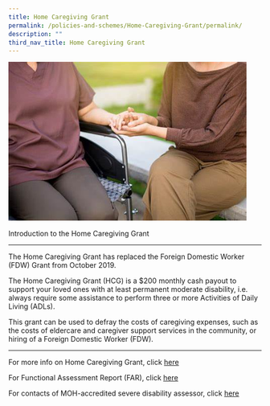 ```yaml
---
title: Home Caregiving Grant
permalink: /policies-and-schemes/Home-Caregiving-Grant/permalink/
description: ""
third_nav_title: Home Caregiving Grant
---
```

![](/images/th.jpg)

 Introduction to the Home Caregiving Grant  

--------------------------------------------

The Home Caregiving Grant has replaced the Foreign Domestic Worker (FDW) Grant from October 2019. 

The Home Caregiving Grant (HCG) is a $200 monthly cash payout to support your loved ones with at least permanent moderate disability, i.e. always require some assistance to perform three or more Activities of Daily Living (ADLs).

This grant can be used to defray the costs of caregiving expenses, such as the costs of eldercare and caregiver support services in the community, or hiring of a Foreign Domestic Worker (FDW).

--------------------------------------------

For more info on Home Caregiving Grant, click [here](https://www.aic.sg/financial-assistance/home-caregiving-grant)

For Functional Assessment Report (FAR), click [here](https://www.aic.sg/financial-assistance/Documents/Application%20Forms/Functional%20Assessment%20Report.pdf)

For contacts of MOH-accredited severe disability assessor, click  [here](https://www.aic.sg/financial-assistance/Documents/Application%20Forms/IDAPE%20Assessor%20List.pdf)






